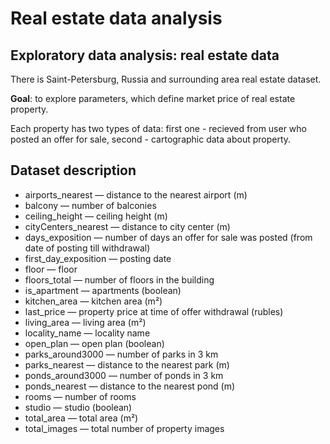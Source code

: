 # Real estate data analysis

## Exploratory data analysis: real estate data
There is Saint-Petersburg, Russia and surrounding area real estate dataset.

**Goal**: to explore parameters, which define market price of real estate property.

Each property has two types of data: first one - recieved from user who posted an offer for sale, second - cartographic data about property.

## Dataset description
   - airports_nearest — distance to the nearest airport (m)
   - balcony — number of balconies
   - ceiling_height — ceiling height (m)
   - cityCenters_nearest — distance to city center (m)
   - days_exposition — number of days an offer for sale was posted (from date of posting till withdrawal)
   - first_day_exposition — posting date
   - floor — floor
   - floors_total — number of floors in the building
   - is_apartment — apartments (boolean)
   - kitchen_area — kitchen area (m²)
   - last_price — property price at time of offer withdrawal (rubles)
   - living_area — living area (m²)
   - locality_name — locality name
   - open_plan — open plan (boolean)
   - parks_around3000 — number of parks in 3 km
   - parks_nearest — distance to the nearest park (m)
   - ponds_around3000 — number of ponds in 3 km
   - ponds_nearest — distance to the nearest pond (m)
   - rooms — number of rooms
   - studio — studio (boolean)
   - total_area — total area (m²)
   - total_images — total number of property images
